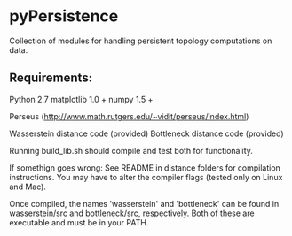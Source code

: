 pyPersistence
=============

Collection of modules for handling persistent topology computations on data. 

Requirements:
------------

Python 2.7
matplotlib 1.0 +
numpy 1.5 +

Perseus (http://www.math.rutgers.edu/~vidit/perseus/index.html)

Wasserstein distance code (provided)
Bottleneck distance code (provided)

Running build_lib.sh should compile and test both for functionality. 

If somethign goes wrong: See README in distance folders for compilation instructions. You may have to alter the compiler flags (tested only on Linux and Mac).

Once compiled, the names 'wasserstein' and 'bottleneck' can be found in wasserstein/src and bottleneck/src, respectively. Both of these are executable and must be in your PATH. 
